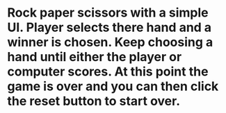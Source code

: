 # Rock paper scissors with a simple UI. Player selects there hand and a winner is chosen. Keep choosing a hand until either the player or computer scores. At this point the game is over and you can then click the reset button to start over.
